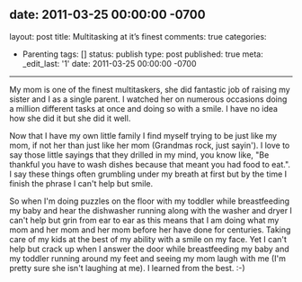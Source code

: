 date: 2011-03-25 00:00:00 -0700
---
layout: post
title: Multitasking at it’s finest
comments: true
categories:
- Parenting
tags: []
status: publish
type: post
published: true
meta:
  _edit_last: '1'
date: 2011-03-25 00:00:00 -0700
---
My mom is one of the finest multitaskers, she did fantastic job of raising my sister and I as a single parent.  I watched her on numerous occasions doing a million different tasks at once and doing so with a smile.  I have no idea how she did it but she did it well.

Now that I have my own little family I find myself trying to be just like my mom, if not her than just like her mom (Grandmas rock, just sayin').  I love to say those little sayings that they drilled in my mind, you know like, "Be thankful you have to wash dishes because that meant you had food to eat.".  I say these things often grumbling under my breath at first but by the time I finish the phrase I can't help but smile.  

So when I'm doing puzzles on the floor with my toddler while breastfeeding my baby and hear the dishwasher running along with the washer and dryer I can't help but grin from ear to ear as this means that I am doing what my mom and her mom and her mom before her have done for centuries.  Taking care of my kids at the best of my ability with a smile on my face.  Yet I can't help but crack up when I answer the door while breastfeeding my baby and my toddler running around my feet and seeing my mom laugh with me (I'm pretty sure she isn't laughing at me).  I learned from the best. :-)
